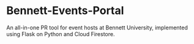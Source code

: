 # Bennett-Events-Portal
An all-in-one PR tool for event hosts at Bennett University, implemented using Flask on Python and Cloud Firestore.
